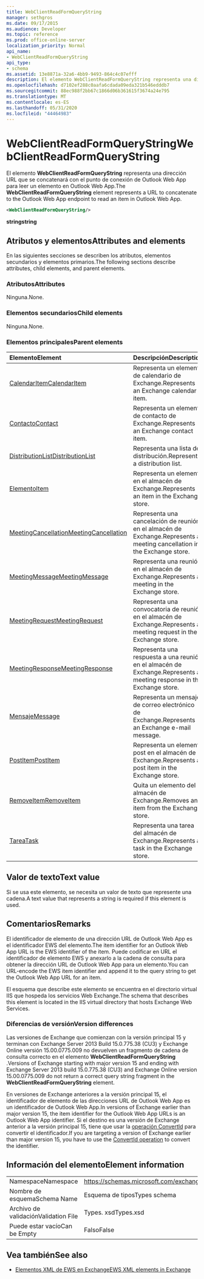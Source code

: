 ```yaml
---
title: WebClientReadFormQueryString
manager: sethgros
ms.date: 09/17/2015
ms.audience: Developer
ms.topic: reference
ms.prod: office-online-server
localization_priority: Normal
api_name:
- WebClientReadFormQueryString
api_type:
- schema
ms.assetid: 13e8871a-32a6-4bb9-9493-864c4c07efff
description: El elemento WebClientReadFormQueryString representa una dirección URL que se concatenará con el punto de conexión de Outlook Web App para leer un elemento en Outlook Web App.
ms.openlocfilehash: d7102ef288c0aafa6cdada09eda321b546edddb7
ms.sourcegitcommit: 88ec988f2bb67c1866d06b361615f3674a24e795
ms.translationtype: MT
ms.contentlocale: es-ES
ms.lasthandoff: 05/31/2020
ms.locfileid: "44464983"
---
```

# <a name="webclientreadformquerystring"></a><span data-ttu-id="4512c-103">WebClientReadFormQueryString</span><span class="sxs-lookup"><span data-stu-id="4512c-103">WebClientReadFormQueryString</span></span>

<span data-ttu-id="4512c-104">El elemento **WebClientReadFormQueryString** representa una dirección URL que se concatenará con el punto de conexión de Outlook Web App para leer un elemento en Outlook Web App.</span><span class="sxs-lookup"><span data-stu-id="4512c-104">The **WebClientReadFormQueryString** element represents a URL to concatenate to the Outlook Web App endpoint to read an item in Outlook Web App.</span></span> 
  
```XML
<WebClientReadFormQueryString/>
```

 <span data-ttu-id="4512c-105">**string**</span><span class="sxs-lookup"><span data-stu-id="4512c-105">**string**</span></span>
## <a name="attributes-and-elements"></a><span data-ttu-id="4512c-106">Atributos y elementos</span><span class="sxs-lookup"><span data-stu-id="4512c-106">Attributes and elements</span></span>

<span data-ttu-id="4512c-107">En las siguientes secciones se describen los atributos, elementos secundarios y elementos primarios.</span><span class="sxs-lookup"><span data-stu-id="4512c-107">The following sections describe attributes, child elements, and parent elements.</span></span>
  
### <a name="attributes"></a><span data-ttu-id="4512c-108">Atributos</span><span class="sxs-lookup"><span data-stu-id="4512c-108">Attributes</span></span>

<span data-ttu-id="4512c-109">Ninguna.</span><span class="sxs-lookup"><span data-stu-id="4512c-109">None.</span></span>
  
### <a name="child-elements"></a><span data-ttu-id="4512c-110">Elementos secundarios</span><span class="sxs-lookup"><span data-stu-id="4512c-110">Child elements</span></span>

<span data-ttu-id="4512c-111">Ninguna.</span><span class="sxs-lookup"><span data-stu-id="4512c-111">None.</span></span>
  
### <a name="parent-elements"></a><span data-ttu-id="4512c-112">Elementos principales</span><span class="sxs-lookup"><span data-stu-id="4512c-112">Parent elements</span></span>

|<span data-ttu-id="4512c-113">**Elemento**</span><span class="sxs-lookup"><span data-stu-id="4512c-113">**Element**</span></span>|<span data-ttu-id="4512c-114">**Descripción**</span><span class="sxs-lookup"><span data-stu-id="4512c-114">**Description**</span></span>|
|:-----|:-----|
|[<span data-ttu-id="4512c-115">CalendarItem</span><span class="sxs-lookup"><span data-stu-id="4512c-115">CalendarItem</span></span>](calendaritem.md) <br/> |<span data-ttu-id="4512c-116">Representa un elemento de calendario de Exchange.</span><span class="sxs-lookup"><span data-stu-id="4512c-116">Represents an Exchange calendar item.</span></span>  <br/> |
|[<span data-ttu-id="4512c-117">Contacto</span><span class="sxs-lookup"><span data-stu-id="4512c-117">Contact</span></span>](contact.md) <br/> |<span data-ttu-id="4512c-118">Representa un elemento de contacto de Exchange.</span><span class="sxs-lookup"><span data-stu-id="4512c-118">Represents an Exchange contact item.</span></span>  <br/> |
|[<span data-ttu-id="4512c-119">DistributionList</span><span class="sxs-lookup"><span data-stu-id="4512c-119">DistributionList</span></span>](distributionlist.md) <br/> |<span data-ttu-id="4512c-120">Representa una lista de distribución.</span><span class="sxs-lookup"><span data-stu-id="4512c-120">Represents a distribution list.</span></span>  <br/> |
|[<span data-ttu-id="4512c-121">Elemento</span><span class="sxs-lookup"><span data-stu-id="4512c-121">Item</span></span>](item.md) <br/> |<span data-ttu-id="4512c-122">Representa un elemento en el almacén de Exchange.</span><span class="sxs-lookup"><span data-stu-id="4512c-122">Represents an item in the Exchange store.</span></span>  <br/> |
|[<span data-ttu-id="4512c-123">MeetingCancellation</span><span class="sxs-lookup"><span data-stu-id="4512c-123">MeetingCancellation</span></span>](meetingcancellation.md) <br/> |<span data-ttu-id="4512c-124">Representa una cancelación de reunión en el almacén de Exchange.</span><span class="sxs-lookup"><span data-stu-id="4512c-124">Represents a meeting cancellation in the Exchange store.</span></span>  <br/> |
|[<span data-ttu-id="4512c-125">MeetingMessage</span><span class="sxs-lookup"><span data-stu-id="4512c-125">MeetingMessage</span></span>](meetingmessage.md) <br/> |<span data-ttu-id="4512c-126">Representa una reunión en el almacén de Exchange.</span><span class="sxs-lookup"><span data-stu-id="4512c-126">Represents a meeting in the Exchange store.</span></span>  <br/> |
|[<span data-ttu-id="4512c-127">MeetingRequest</span><span class="sxs-lookup"><span data-stu-id="4512c-127">MeetingRequest</span></span>](meetingrequest.md) <br/> |<span data-ttu-id="4512c-128">Representa una convocatoria de reunión en el almacén de Exchange.</span><span class="sxs-lookup"><span data-stu-id="4512c-128">Represents a meeting request in the Exchange store.</span></span>  <br/> |
|[<span data-ttu-id="4512c-129">MeetingResponse</span><span class="sxs-lookup"><span data-stu-id="4512c-129">MeetingResponse</span></span>](meetingresponse.md) <br/> |<span data-ttu-id="4512c-130">Representa una respuesta a una reunión en el almacén de Exchange.</span><span class="sxs-lookup"><span data-stu-id="4512c-130">Represents a meeting response in the Exchange store.</span></span>  <br/> |
|[<span data-ttu-id="4512c-131">Mensaje</span><span class="sxs-lookup"><span data-stu-id="4512c-131">Message</span></span>](message-ex15websvcsotherref.md) <br/> |<span data-ttu-id="4512c-132">Representa un mensaje de correo electrónico de Exchange.</span><span class="sxs-lookup"><span data-stu-id="4512c-132">Represents an Exchange e-mail message.</span></span>  <br/> |
|[<span data-ttu-id="4512c-133">PostItem</span><span class="sxs-lookup"><span data-stu-id="4512c-133">PostItem</span></span>](postitem.md) <br/> |<span data-ttu-id="4512c-134">Representa un elemento post en el almacén de Exchange.</span><span class="sxs-lookup"><span data-stu-id="4512c-134">Represents a post item in the Exchange store.</span></span>  <br/> |
|[<span data-ttu-id="4512c-135">RemoveItem</span><span class="sxs-lookup"><span data-stu-id="4512c-135">RemoveItem</span></span>](removeitem.md) <br/> |<span data-ttu-id="4512c-136">Quita un elemento del almacén de Exchange.</span><span class="sxs-lookup"><span data-stu-id="4512c-136">Removes an item from the Exchange store.</span></span>  <br/> |
|[<span data-ttu-id="4512c-137">Tarea</span><span class="sxs-lookup"><span data-stu-id="4512c-137">Task</span></span>](task.md) <br/> |<span data-ttu-id="4512c-138">Representa una tarea del almacén de Exchange.</span><span class="sxs-lookup"><span data-stu-id="4512c-138">Represents a task in the Exchange store.</span></span>  <br/> |
   
## <a name="text-value"></a><span data-ttu-id="4512c-139">Valor de texto</span><span class="sxs-lookup"><span data-stu-id="4512c-139">Text value</span></span>

<span data-ttu-id="4512c-140">Si se usa este elemento, se necesita un valor de texto que represente una cadena.</span><span class="sxs-lookup"><span data-stu-id="4512c-140">A text value that represents a string is required if this element is used.</span></span>
  
## <a name="remarks"></a><span data-ttu-id="4512c-141">Comentarios</span><span class="sxs-lookup"><span data-stu-id="4512c-141">Remarks</span></span>

<span data-ttu-id="4512c-142">El identificador de elemento de una dirección URL de Outlook Web App es el identificador EWS del elemento.</span><span class="sxs-lookup"><span data-stu-id="4512c-142">The item identifier for an Outlook Web App URL is the EWS identifier of the item.</span></span> <span data-ttu-id="4512c-143">Puede codificar en URL el identificador de elemento EWS y anexarlo a la cadena de consulta para obtener la dirección URL de Outlook Web App para un elemento.</span><span class="sxs-lookup"><span data-stu-id="4512c-143">You can URL-encode the EWS item identifier and append it to the query string to get the Outlook Web App URL for an item.</span></span>
  
<span data-ttu-id="4512c-144">El esquema que describe este elemento se encuentra en el directorio virtual IIS que hospeda los servicios Web Exchange.</span><span class="sxs-lookup"><span data-stu-id="4512c-144">The schema that describes this element is located in the IIS virtual directory that hosts Exchange Web Services.</span></span>
  
### <a name="version-differences"></a><span data-ttu-id="4512c-145">Diferencias de versión</span><span class="sxs-lookup"><span data-stu-id="4512c-145">Version differences</span></span>

<span data-ttu-id="4512c-146">Las versiones de Exchange que comienzan con la versión principal 15 y terminan con Exchange Server 2013 Build 15.0.775.38 (CU3) y Exchange Online versión 15.00.0775.009 no devuelven un fragmento de cadena de consulta correcto en el elemento **WebClientReadFormQueryString** .</span><span class="sxs-lookup"><span data-stu-id="4512c-146">Versions of Exchange starting with major version 15 and ending with Exchange Server 2013 build 15.0.775.38 (CU3) and Exchange Online version 15.00.0775.009 do not return a correct query string fragment in the **WebClientReadFormQueryString** element.</span></span> 
  
<span data-ttu-id="4512c-147">En versiones de Exchange anteriores a la versión principal 15, el identificador de elemento de las direcciones URL de Outlook Web App es un identificador de Outlook Web App.</span><span class="sxs-lookup"><span data-stu-id="4512c-147">In versions of Exchange earlier than major version 15, the item identifier for the Outlook Web App URLs is an Outlook Web App identifier.</span></span> <span data-ttu-id="4512c-148">Si el destino es una versión de Exchange anterior a la versión principal 15, tiene que usar la [operación ConvertId](convertid-operation.md) para convertir el identificador.</span><span class="sxs-lookup"><span data-stu-id="4512c-148">If you are targeting a version of Exchange earlier than major version 15, you have to use the [ConvertId operation](convertid-operation.md) to convert the identifier.</span></span> 
  
## <a name="element-information"></a><span data-ttu-id="4512c-149">Información del elemento</span><span class="sxs-lookup"><span data-stu-id="4512c-149">Element information</span></span>

|||
|:-----|:-----|
|<span data-ttu-id="4512c-150">Namespace</span><span class="sxs-lookup"><span data-stu-id="4512c-150">Namespace</span></span>  <br/> |https://schemas.microsoft.com/exchange/services/2006/types  <br/> |
|<span data-ttu-id="4512c-151">Nombre de esquema</span><span class="sxs-lookup"><span data-stu-id="4512c-151">Schema Name</span></span>  <br/> |<span data-ttu-id="4512c-152">Esquema de tipos</span><span class="sxs-lookup"><span data-stu-id="4512c-152">Types schema</span></span>  <br/> |
|<span data-ttu-id="4512c-153">Archivo de validación</span><span class="sxs-lookup"><span data-stu-id="4512c-153">Validation File</span></span>  <br/> |<span data-ttu-id="4512c-154">Types. xsd</span><span class="sxs-lookup"><span data-stu-id="4512c-154">Types.xsd</span></span>  <br/> |
|<span data-ttu-id="4512c-155">Puede estar vacío</span><span class="sxs-lookup"><span data-stu-id="4512c-155">Can be Empty</span></span>  <br/> |<span data-ttu-id="4512c-156">Falso</span><span class="sxs-lookup"><span data-stu-id="4512c-156">False</span></span>  <br/> |
   
## <a name="see-also"></a><span data-ttu-id="4512c-157">Vea también</span><span class="sxs-lookup"><span data-stu-id="4512c-157">See also</span></span>



- [<span data-ttu-id="4512c-158">Elementos XML de EWS en Exchange</span><span class="sxs-lookup"><span data-stu-id="4512c-158">EWS XML elements in Exchange</span></span>](ews-xml-elements-in-exchange.md)

